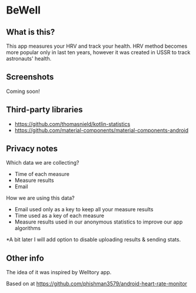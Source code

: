 # BeWell
## What is this?
This app measures your HRV and track your health. HRV method becomes more popular only in last ten years, however it was created in USSR to track astronauts' health.
## Screenshots
Coming soon!
## Third-party libraries
- https://github.com/thomasnield/kotlin-statistics
- https://github.com/material-components/material-components-android
## Privacy notes
Which data we are collecting?
- Time of each measure
- Measure results 
- Email 

How we are using this data?
- Email used only as a key to keep all your measure results
- Time used as a key of each measure
- Measure results used in our anonymous statistics to improve our app algorithms

*A bit later I will add option to disable uploading results & sending stats.
## Other info
The idea of it was inspired by Welltory app.

Based on at https://github.com/phishman3579/android-heart-rate-monitor
